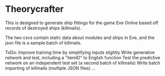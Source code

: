 # Theorycrafter
This is designed to generate ship fittings for the game Eve Online based off records of destroyed ships (killmails).

The two csvs contain static data about modules and ships in Eve, and the json file is a sample batch of killmails.

ToDo:
Improve training time by simplifying inputs slightly
Write generative network and test, including a "itemID" to English function
Test the predictive network on an independent test set (a second batch of killmails) 
Write batch importing of killmails (multiple JSON files)
...
